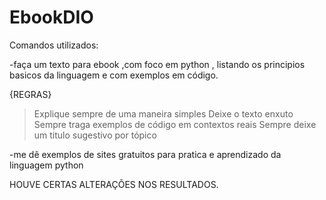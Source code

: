 # EbookDIO
Comandos utilizados:

-faça um texto para ebook ,com foco em python , listando os principios basicos da linguagem e com exemplos em código.

{REGRAS}
>Explique sempre de uma maneira simples
>Deixe o texto enxuto
>Sempre traga exemplos de código em contextos reais
>Sempre deixe um titulo sugestivo por tópico

-me dê exemplos de sites gratuitos para pratica e aprendizado da linguagem python 

HOUVE CERTAS ALTERAÇÕES NOS RESULTADOS.
